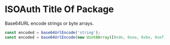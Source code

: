 # ISOAuth Title Of Package

Base64URL encode strings or byte arrays.

```ts
const encoded = base64UrlEncode('string');
const encoded = base64UrlEncode(new Uint8Array([0xde, 0xea, 0xbe, 0xef]));
```
